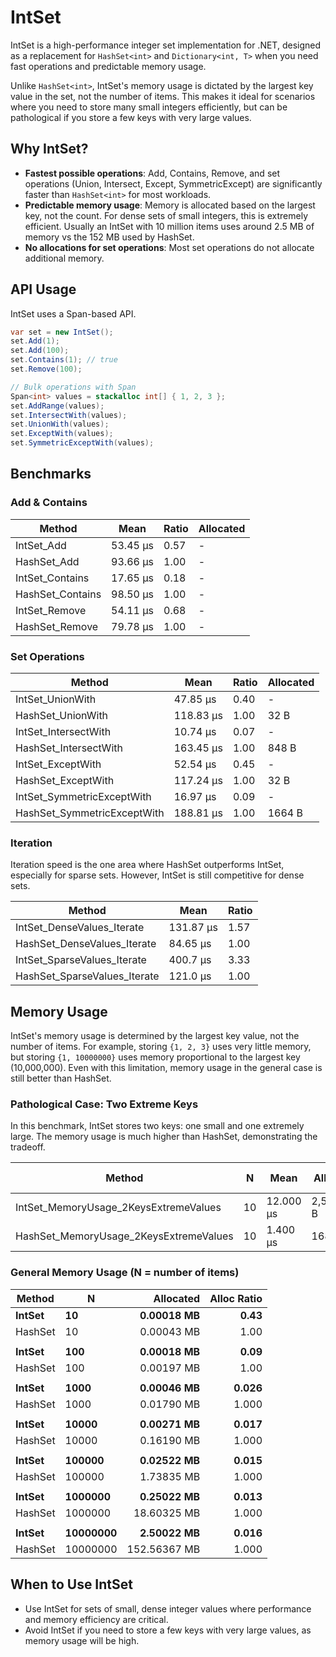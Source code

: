 # IntSet

IntSet is a high-performance integer set implementation for .NET, designed as a replacement for `HashSet<int>` and `Dictionary<int, T>` when you need fast operations and predictable memory usage.

Unlike `HashSet<int>`, IntSet's memory usage is dictated by the largest key value in the set, not the number of items. This makes it ideal for scenarios where you need to store many small integers efficiently, but can be pathological if you store a few keys with very large values.

## Why IntSet?
- **Fastest possible operations**: Add, Contains, Remove, and set operations (Union, Intersect, Except, SymmetricExcept) are significantly faster than `HashSet<int>` for most workloads.
- **Predictable memory usage**: Memory is allocated based on the largest key, not the count. For dense sets of small integers, this is extremely efficient. Usually an IntSet with 10 million items uses around 2.5 MB of memory vs the 152 MB used by HashSet.
- **No allocations for set operations**: Most set operations do not allocate additional memory.

## API Usage
IntSet uses a Span-based API.

```csharp
var set = new IntSet();
set.Add(1);
set.Add(100);
set.Contains(1); // true
set.Remove(100);

// Bulk operations with Span
Span<int> values = stackalloc int[] { 1, 2, 3 };
set.AddRange(values);
set.IntersectWith(values);
set.UnionWith(values);
set.ExceptWith(values);
set.SymmetricExceptWith(values);
```

## Benchmarks

### Add & Contains
| Method         | Mean     | Ratio | Allocated |
|---------------|----------|-------|-----------|
| IntSet_Add    | 53.45 μs | 0.57  | -         |
| HashSet_Add   | 93.66 μs | 1.00  | -         |
| IntSet_Contains | 17.65 μs | 0.18  | -         |
| HashSet_Contains | 98.50 μs | 1.00  | -         |
| IntSet_Remove | 54.11 μs | 0.68  | -         |
| HashSet_Remove | 79.78 μs | 1.00  | -         |

### Set Operations
| Method                  | Mean      | Ratio | Allocated |
|------------------------|-----------|-------|-----------|
| IntSet_UnionWith        | 47.85 μs  | 0.40  | -         |
| HashSet_UnionWith       | 118.83 μs | 1.00  | 32 B      |
| IntSet_IntersectWith    | 10.74 μs  | 0.07  | -         |
| HashSet_IntersectWith   | 163.45 μs | 1.00  | 848 B     |
| IntSet_ExceptWith       | 52.54 μs  | 0.45  | -         |
| HashSet_ExceptWith      | 117.24 μs | 1.00  | 32 B      |
| IntSet_SymmetricExceptWith | 16.97 μs | 0.09 | -      |
| HashSet_SymmetricExceptWith | 188.81 μs | 1.00 | 1664 B |

### Iteration

Iteration speed is the one area where HashSet<int> outperforms IntSet, especially for sparse sets. However, IntSet is still competitive for dense sets.

| Method                      | Mean    | Ratio |
|----------------------------|---------|-------|
| IntSet_DenseValues_Iterate  | 131.87 μs | 1.57  |
| HashSet_DenseValues_Iterate | 84.65 μs | 1.00  |
| IntSet_SparseValues_Iterate | 400.7 μs  | 3.33  |
| HashSet_SparseValues_Iterate| 121.0 μs | 1.00  |

## Memory Usage
IntSet's memory usage is determined by the largest key value, not the number of items. For example, storing `{1, 2, 3}` uses very little memory, but storing `{1, 10000000}` uses memory proportional to the largest key (10,000,000).
Even with this limitation, memory usage in the general case is still better than HashSet<int>.

### Pathological Case: Two Extreme Keys
In this benchmark, IntSet stores two keys: one small and one extremely large. The memory usage is much higher than HashSet, demonstrating the tradeoff.

| Method                              | N        | Mean      | Allocated   | Alloc Ratio |
|-------------------------------------|----------|-----------|-------------|-------------|
| IntSet_MemoryUsage_2KeysExtremeValues | 10       | 12.000 μs | 2,500,216 B | 5,787.54    |
| HashSet_MemoryUsage_2KeysExtremeValues| 10       | 1.400 μs  | 168 B       | 0.39        |


### General Memory Usage (N = number of items)

| Method      | N        | Allocated   | Alloc Ratio |
|-------------|----------|------------:|------------:|
| **IntSet**  | **10**       |       **0.00018 MB** |        **0.43** |
| HashSet     | 10       |       0.00043 MB |        1.00 |
|             |          |             |             |
| **IntSet**  | **100**      |       **0.00018 MB** |        **0.09** |
| HashSet     | 100      |      0.00197 MB |        1.00 |
|             |          |             |             |
| **IntSet**  | **1000**     |       **0.00046 MB** |       **0.026** |
| HashSet     | 1000     |     0.01790 MB |       1.000 |
|             |          |             |             |
| **IntSet**  | **10000**    |      **0.00271 MB** |       **0.017** |
| HashSet     | 10000    |    0.16190 MB |       1.000 |
|             |          |             |             |
| **IntSet**  | **100000**   |     **0.02522 MB** |       **0.015** |
| HashSet     | 100000   |   1.73835 MB |       1.000 |
|             |          |             |             |
| **IntSet**  | **1000000**  |    **0.25022 MB** |       **0.013** |
| HashSet     | 1000000  |  18.60325 MB |       1.000 |
|             |          |             |             |
| **IntSet**  | **10000000** |   **2.50022 MB** |       **0.016** |
| HashSet     | 10000000 | 152.56367 MB |       1.000 |

## When to Use IntSet
- Use IntSet for sets of small, dense integer values where performance and memory efficiency are critical.
- Avoid IntSet if you need to store a few keys with very large values, as memory usage will be high.

